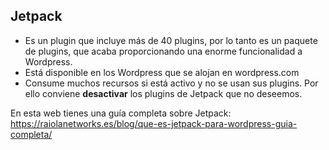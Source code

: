 ## Jetpack

* Es un plugin que incluye más de 40 plugins, por lo tanto es un paquete de plugins, que acaba proporcionando una enorme funcionalidad a Wordpress.
* Está disponible en los Wordpress que se alojan en wordpress.com
* Consume muchos recursos si está activo y no se usan sus plugins. Por ello conviene **desactivar** los plugins de Jetpack que no deseemos.


En esta web tienes una guía completa sobre Jetpack: https://raiolanetworks.es/blog/que-es-jetpack-para-wordpress-guia-completa/
